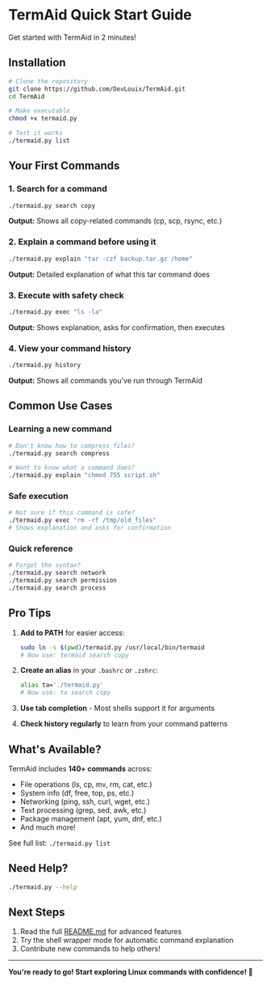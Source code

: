 # TermAid Quick Start Guide

Get started with TermAid in 2 minutes!

## Installation

```bash
# Clone the repository
git clone https://github.com/DevLouix/TermAid.git
cd TermAid

# Make executable
chmod +x termaid.py

# Test it works
./termaid.py list
```

## Your First Commands

### 1. Search for a command
```bash
./termaid.py search copy
```
**Output:** Shows all copy-related commands (cp, scp, rsync, etc.)

### 2. Explain a command before using it
```bash
./termaid.py explain "tar -czf backup.tar.gz /home"
```
**Output:** Detailed explanation of what this tar command does

### 3. Execute with safety check
```bash
./termaid.py exec "ls -la"
```
**Output:** Shows explanation, asks for confirmation, then executes

### 4. View your command history
```bash
./termaid.py history
```
**Output:** Shows all commands you've run through TermAid

## Common Use Cases

### Learning a new command
```bash
# Don't know how to compress files?
./termaid.py search compress

# Want to know what a command does?
./termaid.py explain "chmod 755 script.sh"
```

### Safe execution
```bash
# Not sure if this command is safe?
./termaid.py exec "rm -rf /tmp/old_files"
# Shows explanation and asks for confirmation
```

### Quick reference
```bash
# Forgot the syntax?
./termaid.py search network
./termaid.py search permission
./termaid.py search process
```

## Pro Tips

1. **Add to PATH** for easier access:
   ```bash
   sudo ln -s $(pwd)/termaid.py /usr/local/bin/termaid
   # Now use: termaid search copy
   ```

2. **Create an alias** in your `.bashrc` or `.zshrc`:
   ```bash
   alias ta='./termaid.py'
   # Now use: ta search copy
   ```

3. **Use tab completion** - Most shells support it for arguments

4. **Check history regularly** to learn from your command patterns

## What's Available?

TermAid includes **140+ commands** across:
- File operations (ls, cp, mv, rm, cat, etc.)
- System info (df, free, top, ps, etc.)
- Networking (ping, ssh, curl, wget, etc.)
- Text processing (grep, sed, awk, etc.)
- Package management (apt, yum, dnf, etc.)
- And much more!

See full list: `./termaid.py list`

## Need Help?

```bash
./termaid.py --help
```

## Next Steps

1. Read the full [README.md](ReadMe.md) for advanced features
2. Try the shell wrapper mode for automatic command explanation
3. Contribute new commands to help others!

---

**You're ready to go! Start exploring Linux commands with confidence! 🚀**
